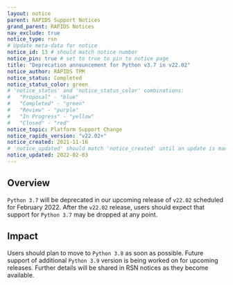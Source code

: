 ```yaml
---
layout: notice
parent: RAPIDS Support Notices
grand_parent: RAPIDS Notices
nav_exclude: true
notice_type: rsn
# Update meta-data for notice
notice_id: 13 # should match notice number
notice_pin: true # set to true to pin to notice page
title: "Deprecation announcement for Python v3.7 in v22.02"
notice_author: RAPIDS TPM
notice_status: Completed
notice_status_color: green
# 'notice_status' and 'notice_status_color' combinations:
#   "Proposal" - "blue"
#   "Completed" - "green"
#   "Review" - "purple"
#   "In Progress" - "yellow"
#   "Closed" - "red"
notice_topic: Platform Support Change
notice_rapids_version: "v22.02+"
notice_created: 2021-11-16
# 'notice_updated' should match 'notice_created' until an update is made
notice_updated: 2022-02-03
---
```


## Overview

`Python 3.7` will be deprecated in our upcoming release of `v22.02`
scheduled for February 2022. After the `v22.02` release, users should expect 
that support for `Python 3.7` may be dropped at any point.

## Impact

Users should plan to move to `Python 3.8` as soon as possible. Future
support of additional `Python 3.9` version is being worked on for upcoming
releases. Further details will be shared in RSN notices as they become
available.

